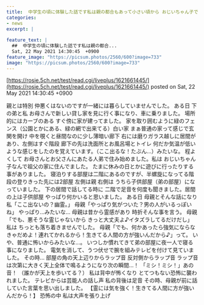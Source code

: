 ```yaml
---
title:  中学生の頃に体験した話です私は親の都合もあって小さい頃から おじいちゃん子でした。 
categories:
- news
excerpt: |
  
feature_text: |
  ##  中学生の頃に体験した話です私は親の都合...
  Sat, 22 May 2021 14:30:45  +0900
feature_image: "https://picsum.photos/2560/600?image=733"
image: "https://picsum.photos/2560/600?image=733"
---
```


[https://rosie.5ch.net/test/read.cgi/liveplus/1621661445/](https://rosie.5ch.net/test/read.cgi/liveplus/1621661445/)
posted on Sat, 22 May 2021 14:30:45  +0900

<!--more-->

親とは特別 仲悪くはないのですが一緒には暮らしていませんでした。 ある日 下の弟と私 お母さんで新しい貸し家を見に行く事になり、車に乗りました。 場所的にはカーブのある すぐ傍に家が建ってました。 家を取り囲むように緑のフェンス（公園とかにある、緑の網で出来てる）白い家 まぁ普通の家って感じで玄関を開け 中を覗くと昼間なのに少し薄暗い廊下 右には磨りガラス越しに居間があり、左側はすぐ階段 廊下の先は洗面所とお風呂場とトイレ 何だか気温が低いような感じをしたのを覚えています。（ここ出るな！たぶん…）みたいな。 程よくして お母さんとお父さんにあたる人弟で住み始めました。私は おじいちゃん子なんで祖父の家に住んでました。 たまに休みの日とかに遊びに行ったりする事がありました。 寝泊りする部屋は二階にあるのですが、半螺旋になってる階段の登りきった先には2部屋 左側は親 右側は うちら子供部屋（弟の部屋）になっていました。 下の居間で話してる時に 二階で足音を何度も聞きました。居間の上は子供部屋 やっぱり何かいると思いました。 ある日 母親とそんな話になり 私「ここ出ないの？幽霊。」 母親「やっぱり気がついた？男の人がいるっぽいね」 やっぱり…みたいな… 母親は昔から霊感があり 時折そんな事を言う。 母親「でも、悪そうな霊じゃないから きっと大丈夫よ♪イタズラしてるだけだし」 私は ちっとも落ち着きませんでした。 母親「でも、何かあったら強気にならなきゃだめよ！連れてかれるから！生きてる人間の方が強いんだから♪」って。 いや、普通に怖いからみたいな…。 いつしか慣れてきて弟の部屋に夜一人で寝る事になりました。 電気を消して、うつ伏せで腕を組みテレビを付けて見ていました。 その時… 部屋の角の天上辺りからラップ音 反対側からラップ音 ラップ音は次第に大きく天上全体で鳴るようになり次の瞬間…！ 「ミシ！ミシ！」あの音！ （誰かが天上を歩いてる？） 私は背中が怖くなり とてつもない恐怖に襲われました。 テレビからは芸能人の話し声 私の背後は足音 その時、母親が前に話していた言葉を思い出しました。 【霊には気を強く！生きてる人間に方が強いんだから！】 恐怖の中 私は大声を張り上げ
